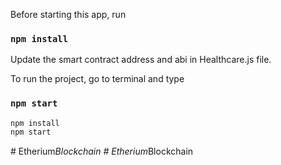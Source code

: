 Before starting this app, run

### `npm install`

Update the smart contract address and abi in Healthcare.js file.

To run the project, go to terminal and type

### `npm start`
```bash
npm install
npm start
```
#   E t h e r i u m _ B l o c k c h a i n 
 
 #   E t h e r i u m _ B l o c k c h a i n 
 
 
